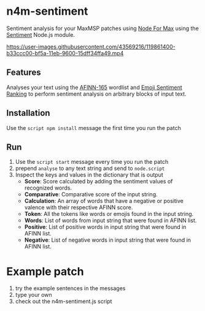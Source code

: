 # n4m-sentiment
Sentiment analysis for your MaxMSP patches using [Node For Max](https://github.com/Cycling74/n4m-core-examples) using the [Sentiment](https://github.com/thisandagain/sentiment) Node.js module. 

https://user-images.githubusercontent.com/43569216/119861400-b33ccc00-bf5a-11eb-9600-15dff34ffa49.mp4

## Features
Analyses your text using the [AFINN-165](http://www2.imm.dtu.dk/pubdb/views/publication_details.php?id=6010) wordlist and [Emoji Sentiment Ranking](http://journals.plos.org/plosone/article?id=10.1371/journal.pone.0144296) to perform sentiment analysis on arbitrary blocks of input text.


## Installation
Use the `script npm install` message the first time you run the patch

## Run
1. Use the `script start` message every time you run the patch
2. prepend `analyse` to any text string and send to `node.script`
3. Inspect the keys and values in the dictionary that is output
    * **Score**: Score calculated by adding the sentiment values of recognized words.
    * **Comparative**: Comparative score of the input string.
    * **Calculation**: An array of words that have a negative or positive valence with their respective AFINN score.
    * **Token**: All the tokens like words or emojis found in the input string.
    * **Words**: List of words from input string that were found in AFINN list.
    * **Positive**: List of positive words in input string that were found in AFINN list.
    * **Negative**: List of negative words in input string that were found in AFINN list. 

# Example patch
1. try the example sentences in the messages
2. type your own
3. check out the n4m-sentiment.js script



